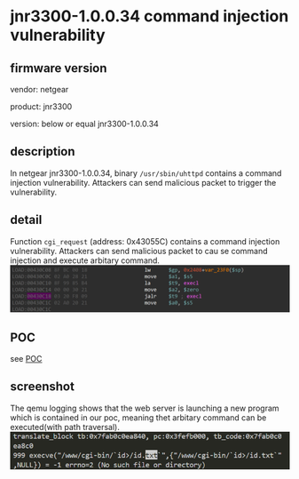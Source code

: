# jnr3300-1.0.0.34 command injection vulnerability
## firmware version
vendor: netgear

product: jnr3300

version: below or equal jnr3300-1.0.0.34

## description
In netgear jnr3300-1.0.0.34, binary `/usr/sbin/uhttpd` contains a command injection vulnerability. Attackers can send malicious packet to trigger the vulnerability.

## detail
Function `cgi_request` (address: 0x43055C) contains a command injection vulnerability. Attackers can send malicious packet to cau se command injection and execute arbitary command.
![alt text](image-1.png)

## POC
see [POC](./poc)


## screenshot
The qemu logging shows that the web server is launching a new program which is contained in our poc, meaning thet arbitary command can be executed(with path traversal).
![command injection](image.png)